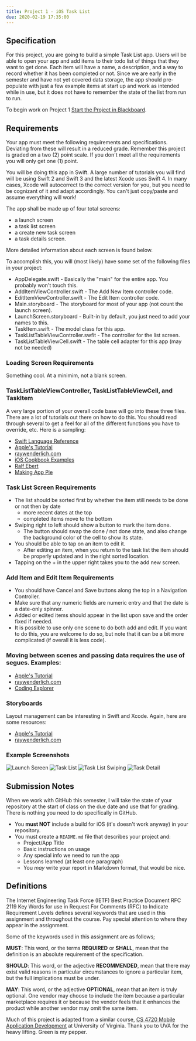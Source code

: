 ```yaml
---
title: Project 1 - iOS Task List
due: 2020-02-19 17:35:00
---
```

## Specification
For this project, you are going to build a simple Task List app. Users will be able to open your app and add items to their todo list of things that they want to get done. Each item will have a name, a description, and a way to record whether it has been completed or not. Since we are early in the semester and have not yet covered data storage, the app should pre-populate with just a few example items at start up and work as intended while in use, but it does not have to remember the state of the list from run to run.

<!--more--> 
To begin work on Project 1 [Start the Project in Blackboard](https://bb.courses.maine.edu).

## Requirements

Your app must meet the following requirements and specifications. Deviating from these will result in a reduced grade. Remember this project is graded on a two (2) point scale. If you don't meet all the requirements you will only get one (1) point.

You will be doing this app in Swift. A large number of tutorials you will find will be using Swift 2 and Swift 3 and the latest Xcode uses Swift 4. In many cases, Xcode will autocorrect to the correct version for you, but you need to be cognizant of it and adapt accordingly. You can't just copy/paste and assume everything will work!

The app shall be made up of four total screens:

* a launch screen
* a task list screen
* a create new task screen
* a task details screen.

More detailed information about each screen is found below.

To accomplish this, you will (most likely) have some set of the following files in your project:

* AppDelegate.swift - Basically the "main" for the entire app. You probably won't touch this.
* AddItemViewController.swift - The Add New Item controller code.
* EditItemViewController.swift - The Edit Item controller code.
* Main.storyboard - The storyboard for most of your app (not count the launch screen).
* LaunchScreen.storyboard - Built-in by default, you just need to add your names to this.
* TaskItem.swift - The model class for this app.
* TaskListTableViewController.swfit - The controller for the list screen.
* TaskListTableViewCell.swift - The table cell adapter for this app (may not be needed)

### Loading Screen Requirements

Something cool. At a minimim, not a blank screen.

### TaskListTableViewController, TaskListTableViewCell, and TaskItem

A very large portion of your overall code base will go into these three files. There are a lot of tutorials out there on how to do this. You should read through several to get a feel for all of the different functions you have to override, etc. Here is a sampling:

* [Swift Language Reference](https://developer.apple.com/library/content/documentation/Swift/Conceptual/Swift_Programming_Language/TheBasics.html)
* [Apple's Tutorial](https://developer.apple.com/library/content/referencelibrary/GettingStarted/DevelopiOSAppsSwift/)
* [raywenderlich.com](https://www.raywenderlich.com/category/ios)
* [iOS Cookbook Examples](https://github.com/vandadnp/iOS-8-Swift-Programming-Cookbook/tree/master/chapter-tables)
* [Ralf Ebert](https://www.ralfebert.de/tutorials/ios-swift-uitableviewcontroller/)
* [Making App Pie](https://makeapppie.com/2016/10/03/introducing-table-views-in-swift-3/)

### Task List Screen Requirements

* The list should be sorted first by whether the item still needs to be done or not then by date
	* more recent dates at the top
	* completed items move to the bottom
* Swiping right to left should show a button to mark the item done.
	* The button should swap the done / not done state, and also change the background color of the cell to show its state.
* You should be able to tap on an item to edit it.
	* After editing an item, when you return to the task list the item should be properly updated and in the right sorted location.
* Tapping on the + in the upper right takes you to the add new screen.

### Add Item and Edit Item Requirements

* You should have Cancel and Save buttons along the top in a Navigation Controller.
* Make sure that any numeric fields are numeric entry and that the date is a date-only spinner.
* Added or edited items should appear in the list upon save and the order fixed if needed.
* It is possible to use only one scene to do both add and edit. If you want to do this, you are welcome to do so, but note that it can be a bit more complicated (if overall it is less code).

### Moving between scenes and passing data requires the use of segues. Examples:

* [Apple's Tutorial](https://developer.apple.com/library/content/featuredarticles/ViewControllerPGforiPhoneOS/UsingSegues.html)
* [raywenderlich.com](https://www.raywenderlich.com/113394/storyboards-tutorial-in-ios-9-part-2)
* [Coding Explorer](http://www.codingexplorer.com/segue-swift-view-controllers/)

### Storyboards

Layout management can be interesting in Swift and Xcode. Again, here are some resources:

* [Apple's Tutorial](https://developer.apple.com/library/content/documentation/UserExperience/Conceptual/AutolayoutPG/index.html#//apple_ref/doc/uid/TP40010853-CH7-SW1)
* [raywenderlich.com](https://www.raywenderlich.com/113388/storyboards-tutorial-in-ios-9-part-1)

### Example Screenshots

![Launch Screen](/assets/project-1-launch.png)
![Task List](/assets/project-1-tasks-1.png)
![Task List Swiping](/assets/project-1-tasks-2.png)
![Task Detail](/assets/project-1-task-detail.png)

## Submission Notes
When we work with GitHub this semester, I will take the state of your repository at the start of class on the due date and use that for grading. There is nothing you need to do specifically in GitHub.

* You **must NOT** include a build for iOS (it's doesn't work anyway) in your repository. 
* You must create a `README.md` file that describes your project and:
	* Project/App Title
	* Basic instructions on usage
	* Any special info we need to run the app
	* Lessons learned (at least one paragraph)
	* You *may* write your report in Markdown format, that would be nice.

## Definitions
The Internet Engineering Task Force (IETF) Best Practice Document RFC 2119 Key 
Words for use in Request For Comments (RFC) to Indicate Requirement Levels 
defines several keywords that are used in this assignment and throughout the 
course. Pay special attention to where they appear in the assignment.

Some of the keywords used in this assignment are as follows;

**MUST**: This word, or the terms **REQUIRED** or **SHALL**, mean that the
definition is an absolute requirement of the specification.

**SHOULD**: This word, or the adjective **RECOMMENDED**, mean that there may
exist valid reasons in particular circumstances to ignore a particular item, but
the full implications must be under.

**MAY**: This word, or the adjective **OPTIONAL**, mean that an item is truly
optional. One vendor may choose to include the item because a particular
marketplace requires it or because the vendor feels that it enhances the product
while another vendor may omit the same item.

Much of this project is adapted from a similar course, [CS 4720 Mobile Application Development](https://cs4720.cs.virginia.edu/category/ios) at University of Virginia. Thank you to UVA for the heavy lifting. Green is my pepper.
